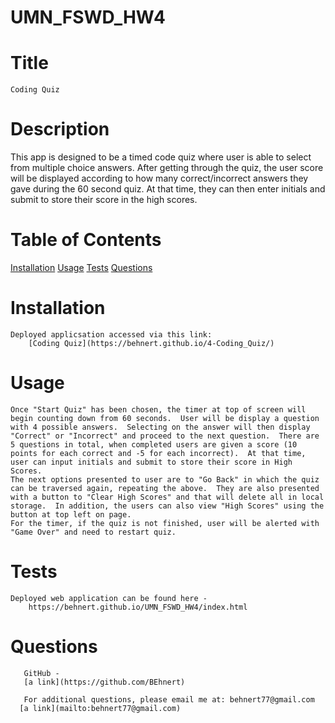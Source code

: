 # UMN_FSWD_HW4

# Title
    Coding Quiz

  # Description
  This app is designed to be a timed code quiz where user is able to select from multiple choice answers.  After getting through the quiz, the user score will be displayed according to how many correct/incorrect answers they gave during the 60 second quiz.  At that time, they can then enter initials and submit to store their score in the high scores.

  # Table of Contents

   [Installation](#installation)
   [Usage](#usage)
   [Tests](#tests)
   [Questions](#questions)
  

  # Installation
    Deployed applicsation accessed via this link: 
        [Coding Quiz](https://behnert.github.io/4-Coding_Quiz/)

        

  # Usage
    Once "Start Quiz" has been chosen, the timer at top of screen will begin counting down from 60 seconds.  User will be display a question with 4 possible answers.  Selecting on the answer will then display "Correct" or "Incorrect" and proceed to the next question.  There are 5 questions in total, when completed users are given a score (10 points for each correct and -5 for each incorrect).  At that time, user can input initials and submit to store their score in High Scores.  
    The next options presented to user are to "Go Back" in which the quiz can be traversed again, repeating the above.  They are also presented with a button to "Clear High Scores" and that will delete all in local storage.  In addition, the users can also view "High Scores" using the button at top left on page.
    For the timer, if the quiz is not finished, user will be alerted with "Game Over" and need to restart quiz.

  # Tests
    Deployed web application can be found here - 
        https://behnert.github.io/UMN_FSWD_HW4/index.html

  # Questions
       GitHub -
       [a link](https://github.com/BEhnert)
      
       For additional questions, please email me at: behnert77@gmail.com
      [a link](mailto:behnert77@gmail.com)


